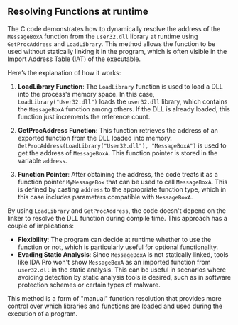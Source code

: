 
## Resolving Functions at runtime

The C code demonstrates how to dynamically resolve the address of the `MessageBoxA` function from the `user32.dll` library at runtime using `GetProcAddress` and `LoadLibrary`. This method allows the function to be used without statically linking it in the program, which is often visible in the Import Address Table (IAT) of the executable.

Here’s the explanation of how it works:

1. **LoadLibrary Function**: The `LoadLibrary` function is used to load a DLL into the process's memory space. In this case, `LoadLibrary("User32.dll")` loads the `user32.dll` library, which contains the `MessageBoxA` function among others. If the DLL is already loaded, this function just increments the reference count.

2. **GetProcAddress Function**: This function retrieves the address of an exported function from the DLL loaded into memory. `GetProcAddress(LoadLibrary("User32.dll"), "MessageBoxA")` is used to get the address of `MessageBoxA`. This function pointer is stored in the variable `address`.

3. **Function Pointer**: After obtaining the address, the code treats it as a function pointer `MyMessageBox` that can be used to call `MessageBoxA`. This is defined by casting `address` to the appropriate function type, which in this case includes parameters compatible with `MessageBoxA`.

By using `LoadLibrary` and `GetProcAddress`, the code doesn't depend on the linker to resolve the DLL function during compile time. This approach has a couple of implications:

- **Flexibility**: The program can decide at runtime whether to use the function or not, which is particularly useful for optional functionality.
- **Evading Static Analysis**: Since `MessageBoxA` is not statically linked, tools like IDA Pro won't show `MessageBoxA` as an imported function from `user32.dll` in the static analysis. This can be useful in scenarios where avoiding detection by static analysis tools is desired, such as in software protection schemes or certain types of malware.

This method is a form of "manual" function resolution that provides more control over which libraries and functions are loaded and used during the execution of a program.
